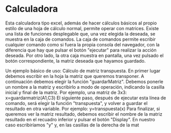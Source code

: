 # Calculadora
Esta calculadora tipo excel, además de hacer cálculos básicos al propio estilo de una hoja de cálculo normal, permite operar con matrices.
Existe una lista de funciones desplegable que, una vez elegida la deseada, se muestra en la caja de comandos.
La caja de comandos permite escribir cualquier comando como si fuera la propia consola del navegador, con la diferencia que hay que pulsar el botón "ejecutar" para realizar la acción deseada.
Por otro lado, la otra caja muestra en pantalla, una vez pulsado el botón correspondiente, la matriz deseada que hayamos guardado.

Un ejemplo básico de uso: Cálculo de matriz transpuesta.
  En primer lugar debemos escribir en la hoja la matriz que queremos transponer.
  A continuación debemos elegir la función "guardarMatriz". Debemos ponerle un nombre a la matriz y escribirlo a modo de operación, indicando la casilla inicial y final de la matriz. Por ejemplo, una matriz de 3x3: x=guardarmatriz(A1,C3)
  El siguiente paso, después de ejecutar esta línea de comando, será elegir la función "transpuesta", y volver a guardar el resultado en otra variable. Por ejemplo: y=transpuesta(x)
  Para finalizar, si queremos ver la matriz resultado, debemos escribir el nombre de la matriz resultado en el recuadro inferior y pulsar el botón "Display". En nuestro caso escribiríamos "y" y, en las casillas de la derecha de la mat
